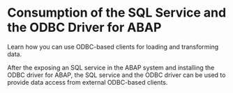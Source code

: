 <!-- loio6ac9ec8dd35a4ccc9dab42bfce6c21b6 -->

# Consumption of the SQL Service and the ODBC Driver for ABAP

Learn how you can use ODBC-based clients for loading and transforming data.

After the exposing an SQL service in the ABAP system and installing the ODBC driver for ABAP, the SQL service and the ODBC driver can be used to provide data access from external ODBC-based clients.

